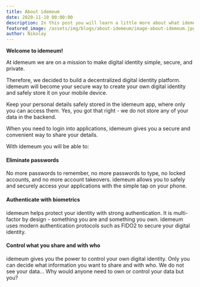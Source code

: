 ```yaml
---
title: About idemeum
date: 2020-11-10 00:00:00
description: In this post you will learn a little more about what idemeum is and what problems it is solving for users and enterprises.
featured_image: /assets/img/blogs/about-idemeum/image-about-idemeum.jpg
author: Nikolay
---
```


**Welcome to idemeum!**

<div class="alert alert-default" role="alert">
At idemeum we are on a mission to make digital identity simple, secure, and private.
</div>

Therefore, we decided to build a decentralized digital identity platform. idemeum will become your secure way to create your own digital identity and safely store it on your mobile device.

Keep your personal details safely stored in the idemeum app, where only you can access them. Yes, you got that right - we do not store any of your data in the backend.

When you need to login into applications, idemeum gives you a secure and convenient way to share your details.

With idemeum you will be able to:

<div class="card">
  <div class="card-body">
    <h4 class="card-title">Eliminate passwords</h4>
    <p class="card-text">No more passwords to remember, no more passwords to type, no locked accounts, and no more account takeovers. idemeum allows you to safely and securely access your applications with the simple tap on your phone.</p>
  </div>
</div>
<div class="card">
  <div class="card-body">
    <h4 class="card-title">Authenticate with biometrics</h4>
    <p class="card-text">idemeum helps protect your identity with strong authentication. It is multi-factor by design - something you are and something you own. idemeum uses modern authentication protocols such as FIDO2 to secure your digital identity.</p>
  </div>
</div><div class="card">
  <div class="card-body">
    <h4 class="card-title">Control what you share and with who</h4>
    <p class="card-text">idemeum gives you the power to control your own digital identity. Only you can decide what information you want to share and with who. We do not see your data... Why would anyone need to own or control your data but you?</p>
  </div>
</div>
